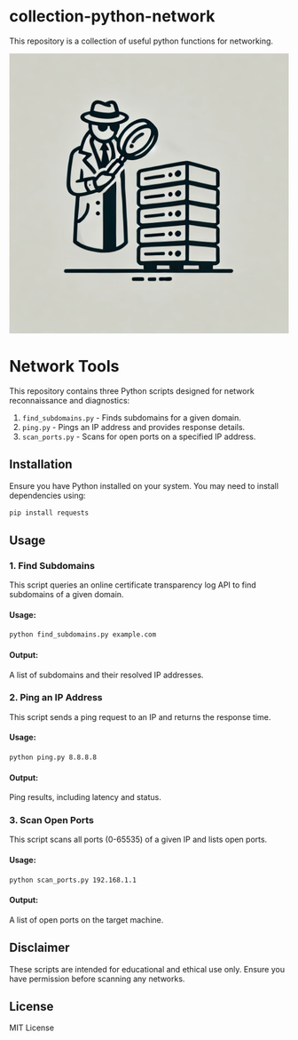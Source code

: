 # collection-python-network

This repository is a collection of useful python functions for networking.

![Logo](resources/logo.png)

# Network Tools

This repository contains three Python scripts designed for network reconnaissance and diagnostics:

1. `find_subdomains.py` - Finds subdomains for a given domain.
2. `ping.py` - Pings an IP address and provides response details.
3. `scan_ports.py` - Scans for open ports on a specified IP address.

## Installation

Ensure you have Python installed on your system. You may need to install dependencies using:

```sh
pip install requests
```

## Usage

### 1. Find Subdomains

This script queries an online certificate transparency log API to find subdomains of a given domain.

#### Usage:

```sh
python find_subdomains.py example.com
```

#### Output:
A list of subdomains and their resolved IP addresses.

### 2. Ping an IP Address

This script sends a ping request to an IP and returns the response time.

#### Usage:

```sh
python ping.py 8.8.8.8
```

#### Output:
Ping results, including latency and status.

### 3. Scan Open Ports

This script scans all ports (0-65535) of a given IP and lists open ports.

#### Usage:

```sh
python scan_ports.py 192.168.1.1
```

#### Output:
A list of open ports on the target machine.

## Disclaimer

These scripts are intended for educational and ethical use only. Ensure you have permission before scanning any networks.

## License

MIT License

